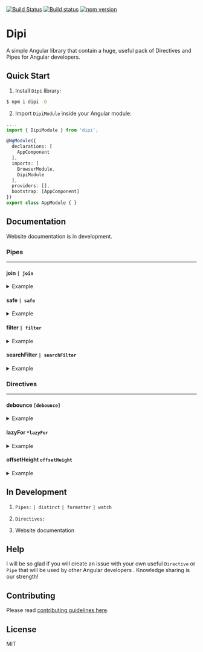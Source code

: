 [![Build Status](https://travis-ci.org/vyakymenko/dipi.svg?branch=master)](https://travis-ci.org/vyakymenko/dipi)
[![Build status](https://ci.appveyor.com/api/projects/status/f20wus1mp0jqeu9c?svg=true)](https://ci.appveyor.com/project/vyakymenko/dipi)
[![npm version](https://badge.fury.io/js/dipi.svg)](https://badge.fury.io/js/dipi)

# Dipi

A simple Angular library that contain a huge, useful pack of Directives and Pipes for Angular developers.

## Quick Start

1. Install `Dipi` library:
```sh
$ npm i dipi -D
```

2. Import `DipiModule` inside your Angular module:
```ts
....
import { DipiModule } from 'dipi';

@NgModule({
  declarations: [
    AppComponent
  ],
  imports: [
    BrowserModule,
    DipiModule
  ],
  providers: [],
  bootstrap: [AppComponent]
})
export class AppModule { }
```

## Documentation

Website documentation is in development.

### Pipes
___

#### join `| join`

<details>
  <summary>Example</summary>
  <p>

  #### Default value
  
  ```angular2html
    <p>{{ textList | join }}</p> <!-- Dipi,is,working! -->
  ```
  
  #### Custom value
  
  ```angular2html
      <p>{{ textList | join: ' ' }}</p> <!-- Dipi is working! -->
  ```
  
  [Stackblitz](https://stackblitz.com/edit/dipi-pipe-join)
  
  </p>
</details>

#### safe `| safe`
<details>
  <summary>Example</summary>
  <p>

  Default value: `url`. Possible values: `'html' | 'css' | 'js' | 'url' | 'res-url'`

  #### Default value
  
  ```angular2html
    <iframe [src]="'https://www.w3schools.com' | safe"></iframe>
  ```
  
  #### Custom value
  
  ```angular2html
    <p [style]="'color: red' | safe: 'style'">Red text</p>
  ```
  
  [Stackblitz](https://stackblitz.com/edit/dipi-seed-safe)
  
  </p>
</details>

#### filter `| filter`
<details>
  <summary>Example</summary>
  <p>

  #### Default value
    
  ```ts
    textList = [
      {
        name: 'Dipi',
        available: true,
      },{
        name: 'is',
        available: true,
      },{
        name: 'working!',
        available: true,
      },{
        name: 'Hide me',
        available: false
      }
    ]
  ```
  
  ```angular2html
    <p>
      <ng-container *ngFor="let node of textList | filter">
        <span>{{ node.name }} </span>
      </ng-container>
    </p>
  ```
  
  #### Custom value
  
  ```angular2html
    <p>
      <ng-container *ngFor="let node of textList | filter : 'name'">
        <span>{{ node.name }} </span>
      </ng-container>
    </p>
  ```
  
  [Stackblitz](https://stackblitz.com/edit/dipi-seed-filter)
  
  </p>
</details>

#### searchFilter `| searchFilter`
<details>
  <summary>Example</summary>
  <p>
    
  ```ts
    search = 'Dipi';
  
    textList = [
      {
        name: 'Dipi',
        available: true,
      },{
        name: 'is',
        available: true,
      },{
        name: 'working!',
        available: true,
      },{
        name: 'Hide me',
        available: false
      }
    ]
  ```
  
  ```angular2html
    <p>
      <ng-container *ngFor="let node of textList | searchFilter: search">
        <span>{{ node.name }} </span>
      </ng-container>
    </p>
  ```
  
  [Stackblitz](https://stackblitz.com/edit/dipi-seed-search-filter)
  
  </p>
</details>

### Directives
___

#### debounce `[debounce]`
<details>
  <summary>Example</summary>
  <p>
  
  `app.component.ts`
  
  ```ts
  import { Component } from '@angular/core';
  
  @Component({
    selector: 'my-app',
    templateUrl: './app.component.html',
    styleUrls: [ './app.component.css' ]
  })
  export class AppComponent  {
    name = 'Angular';
    search = '';
  
    textList = [
      {
        name: 'Dipi',
        available: true,
      },{
        name: 'is',
        available: true,
      },{
        name: 'working!',
        available: true,
      },{
        name: 'Hide me',
        available: false
      }
    ]
  
    filteredList: any[];
  
    constructor() {
      this.filteredList = this.textList;
    }
  
    filterSearch(): void {
      this.filteredList = this.textList.filter((e: any) => e.name.includes(this.search));
    }
  }
  ```

  #### Default value
  
  ```angular2html
  <h2>Dipi Seed</h2>
  <input type="search"
         [debounce]
         [(ngModel)]="search"
         (debouceEvent)="filterSearch()">
  <p>
    <ng-container *ngFor="let node of filteredList">
      <span>
       {{ node.name }}
      </span>
    </ng-container>
  </p>
  ```
  
  #### Custom value
  
  ```angular2html
  <h2>Dipi Seed</h2>
    <input type="search"
           [debounce]="2000"
           [(ngModel)]="search"
           (debouceEvent)="filterSearch()">
    <p>
      <ng-container *ngFor="let node of filteredList">
        <span>
         {{ node.name }}
        </span>
      </ng-container>
    </p>
  ```
  
  [Stackblitz](https://stackblitz.com/edit/dipi-seed-debounce)
  
  </p>
</details>

#### lazyFor `*lazyFor`
<details>
  <summary>Example</summary>
  <p>
  
  List of items
  ```ts
    textList = [
      {
        name: 'Dipi',
        available: true,
      },{
        name: 'is',
        available: true,
      },{
        name: 'working!',
        available: true,
      },{
        name: 'Hide me',
        available: false
      },{
        name: 'Foo',
        available: false
      },{
        name: 'Bar',
        available: false
      },{
        name: 'Buz',
        available: false
      }
    ]
  ```
  Component css
  ```css
    ul {
      height: 100px;
      overflow-y: auto;
    }
    
    ul li {
      min-height: 35px;
    }
  ```
  
  Directive usage
  ```angular2html
    <ul>
      <li *lazyFor="let k of textList">
        {{ k.name }}
      </li>
    </ul>
  ```
  
  [Stackblitz](https://stackblitz.com/edit/dipi-seed-lazy-for)
  
  </p>
</details>

#### offsetHeight `offsetHeight`
<details>
  <summary>Example</summary>
  <p>
  
  ```angular2html
   <h2>
    Dipi
   </h2>
   <div offsetHeight>
     Block
   </div>
  ```
  
  [Stackblitz](https://stackblitz.com/edit/dipi-seed-offset-height)
  
  </p>
</details>

## In Development

1. `Pipes:` `| distinct` `| formatter` `| watch`

2. `Directives:`

3. Website documentation

## Help

I will be so glad if you will create an issue with your own useful `Directive` or `Pipe` that will be used by other Angular developers  .
Knowledge sharing is our strength!

## Contributing

Please read [contributing guidelines here](./CONTRIBUTING.md).

## License

MIT
